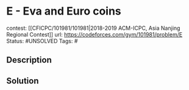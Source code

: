 # E - Eva and Euro coins

contest: [[CFICPC/101981/101981|2018-2019 ACM-ICPC, Asia Nanjing Regional Contest]]
url: https://codeforces.com/gym/101981/problem/E
Status: #UNSOLVED
Tags: #

## Description

## Solution

